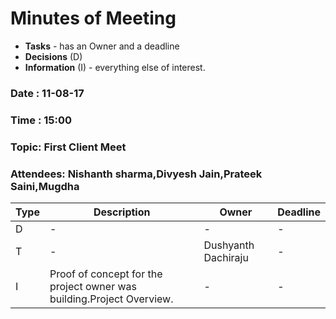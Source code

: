 # Minutes of Meeting

* **Tasks** - has an Owner and a deadline
* **Decisions** (D)
* **Information** (I) - everything else of interest.

### Date : 11-08-17
### Time : 15:00
### Topic: First Client Meet
### Attendees: Nishanth sharma,Divyesh Jain,Prateek Saini,Mugdha

Type | Description | Owner | Deadline
---- | ---- | ---- | ----
D | - | - | -
T | - | Dushyanth Dachiraju | -
I | Proof of concept for the project owner was building.Project Overview. | - | -
